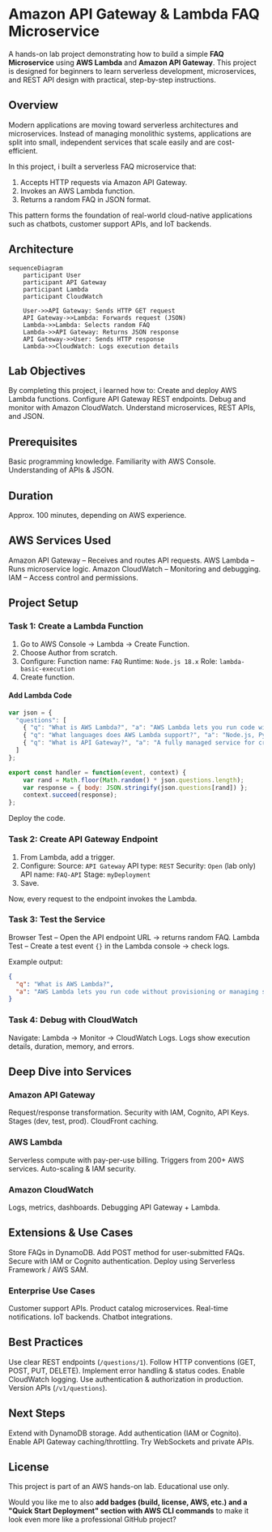 # Amazon API Gateway & Lambda FAQ Microservice
A hands-on lab project demonstrating how to build a simple **FAQ Microservice** using **AWS Lambda** and **Amazon API Gateway**. This project is designed for beginners to learn serverless development, microservices, and REST API design with practical, step-by-step instructions.


## Overview
Modern applications are moving toward serverless architectures and microservices. Instead of managing monolithic systems, applications are split into small, independent services that scale easily and are cost-efficient.

In this project, i built a serverless FAQ microservice that:
1. Accepts HTTP requests via Amazon API Gateway.
2. Invokes an AWS Lambda function.
3. Returns a random FAQ in JSON format.

This pattern forms the foundation of real-world cloud-native applications such as chatbots, customer support APIs, and IoT backends.


## Architecture

```mermaid
sequenceDiagram
    participant User
    participant API Gateway
    participant Lambda
    participant CloudWatch

    User->>API Gateway: Sends HTTP GET request
    API Gateway->>Lambda: Forwards request (JSON)
    Lambda->>Lambda: Selects random FAQ
    Lambda->>API Gateway: Returns JSON response
    API Gateway->>User: Sends HTTP response
    Lambda->>CloudWatch: Logs execution details
```

## Lab Objectives
By completing this project, i learned how to:
Create and deploy AWS Lambda functions.
Configure API Gateway REST endpoints.
Debug and monitor with Amazon CloudWatch.
Understand microservices, REST APIs, and JSON.

## Prerequisites
Basic programming knowledge.
Familiarity with AWS Console.
Understanding of APIs & JSON.

## Duration
Approx. 100 minutes, depending on AWS experience.

## AWS Services Used
Amazon API Gateway – Receives and routes API requests.
AWS Lambda – Runs microservice logic.
Amazon CloudWatch – Monitoring and debugging.
IAM – Access control and permissions.

## Project Setup

### Task 1: Create a Lambda Function
1. Go to AWS Console → Lambda → Create Function.
2. Choose Author from scratch.
3. Configure:
Function name: `FAQ`
Runtime: `Node.js 18.x`
Role: `lambda-basic-execution`
4. Create function.
#### Add Lambda Code
```javascript
var json = { 
  "questions": [
    { "q": "What is AWS Lambda?", "a": "AWS Lambda lets you run code without provisioning or managing servers..." },
    { "q": "What languages does AWS Lambda support?", "a": "Node.js, Python, Java, and more..." },
    { "q": "What is API Gateway?", "a": "A fully managed service for creating and maintaining APIs." }
  ] 
};

export const handler = function(event, context) { 
    var rand = Math.floor(Math.random() * json.questions.length); 
    var response = { body: JSON.stringify(json.questions[rand]) }; 
    context.succeed(response); 
};
```
Deploy the code.


### Task 2: Create API Gateway Endpoint
1. From Lambda, add a trigger.
2. Configure:
Source: `API Gateway`
API type: `REST`
Security: `Open` (lab only)
API name: `FAQ-API`
Stage: `myDeployment`
3. Save.

Now, every request to the endpoint invokes the Lambda.

### Task 3: Test the Service
Browser Test – Open the API endpoint URL → returns random FAQ.
Lambda Test – Create a test event `{}` in the Lambda console → check logs.

Example output:
```json
{
  "q": "What is AWS Lambda?",
  "a": "AWS Lambda lets you run code without provisioning or managing servers..."
}
```

### Task 4: Debug with CloudWatch
Navigate: Lambda → Monitor → CloudWatch Logs.
Logs show execution details, duration, memory, and errors.

## Deep Dive into Services

### Amazon API Gateway
Request/response transformation.
Security with IAM, Cognito, API Keys.
Stages (dev, test, prod).
CloudFront caching.

### AWS Lambda
Serverless compute with pay-per-use billing.
Triggers from 200+ AWS services.
Auto-scaling & IAM security.

### Amazon CloudWatch
Logs, metrics, dashboards.
Debugging API Gateway + Lambda.


## Extensions & Use Cases

Store FAQs in DynamoDB.
Add POST method for user-submitted FAQs.
Secure with IAM or Cognito authentication.
Deploy using Serverless Framework / AWS SAM.

### Enterprise Use Cases
Customer support APIs.
Product catalog microservices.
Real-time notifications.
IoT backends.
Chatbot integrations.

## Best Practices
Use clear REST endpoints (`/questions/1`).
Follow HTTP conventions (GET, POST, PUT, DELETE).
Implement error handling & status codes.
Enable CloudWatch logging.
Use authentication & authorization in production.
Version APIs (`/v1/questions`).

## Next Steps
Extend with DynamoDB storage.
Add authentication (IAM or Cognito).
Enable API Gateway caching/throttling.
Try WebSockets and private APIs.

## License
This project is part of an AWS hands-on lab. Educational use only.

Would you like me to also **add badges (build, license, AWS, etc.) and a "Quick Start Deployment" section with AWS CLI commands** to make it look even more like a professional GitHub project?
